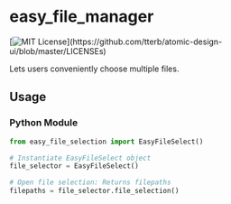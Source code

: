 # easy_file_manager
[![MIT License](https://img.shields.io/apm/l/atomic-design-ui.svg?)](https://github.com/tterb/atomic-design-ui/blob/master/LICENSEs)

Lets users conveniently choose multiple files.
## Usage
### Python Module
```python
from easy_file_selection import EasyFileSelect()

# Instantiate EasyFileSelect object
file_selector = EasyFileSelect()

# Open file selection: Returns filepaths
filepaths = file_selector.file_selection()

```

